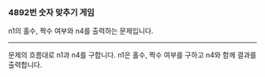 ### 4892번 숫자 맞추기 게임

n1의 홀수, 짝수 여부와 n4를 출력하는 문제입니다.

---

문제의 흐름대로 n1과 n4를 구합니다. n1은 홀수, 짝수 여부를 구하고 n4와 함께 결과를 출력합니다.